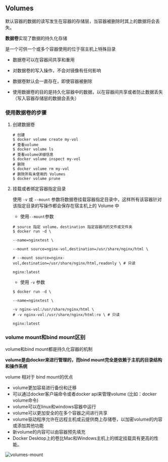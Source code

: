 ## Volumes


默认容器的数据的读写发生在容器的存储层，当容器被删除时其上的数据将会丢失。

**数据卷**实现了数据的持久化存储

是一个可供一个或多个容器使用的位于宿主机上特殊目录


* 数据卷可以在容器间共享和重用 

* 对数据卷的写入操作，不会对镜像有任何影响 

* 数据卷默认会一直存在，即使容器被删除

* 使用数据卷的目的是持久化容器中的数据，以在容器间共享或者防止数据丢失（写入容器存储层的数据会丢失）

### 使用数据卷的步骤

1. 创建数据卷

    ```shell
    # 创建
    $ docker volume create my-vol
    # 查看volume
    $ docker volume ls
    # 查看volume详细信息
    $ docker volume inspect my-vol
    # 删除
    $ docker volume rm my-vol
    # 删除所有未使用的 Volumes
    $ docker volume prune
    ```

2. 挂载或者绑定容器指定目录

    使用 ```-v``` 或 ```--mount``` 参数将数据卷挂载容器指定目录中，这样所有该容器针对该指定目录的写操作都会保存在宿主机上的 Volume 中

    * 使用```--mount```参数

    ```shell
    # source 指定 volume，destination 指定容器内的文件或文件夹
	$ docker run -d \
	
	--name=nginxtest \
	
	--mount source=nginx-vol,destination=/usr/share/nginx/html \

    # --mount source=nginx-vol,destination=/usr/share/nginx/html,readonly \ # 只读
	
	nginx:latest

    ```

    * 使用 ```-v``` 参数

    ```shell
	$ docker run -d \
	
	--name=nginxtest \
	
	-v nginx-vol:/usr/share/nginx/html \
    # -v nginx-vol:/usr/share/nginx/html:ro \ # 只读
	
	nginx:latest
    ```

### volume mount和bind mount区别

volume和bind mount都是持久化容器的机制

**volume是由docker来进行管理的，而bind mount完全是依赖于主机的目录结构和操作系统**

volume 相对于 bind mount的优点
 
* volume更加容易进行备份和迁移
* 可以通过docker客户端命令或者docker api来管理volume (比如：docker volume命令)
* volume可以在linux和windows容器中运行
* volume可以更加安全的在多个容器之间进行共享
* volume驱动程序允许在远程主机或云提供商上存储卷，以加密volume的内容或添加其他功能
* 新volume的内容可以由容器预先填充
* Docker Desktop上的卷比Mac和Windows主机上的绑定挂载具有更高的性能。

![volumes-mount](https://cdn.nlark.com/yuque/0/2022/png/12894334/1661306490806-50c23619-7a99-4eb4-947e-50c249ef18bf.png)


